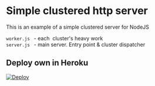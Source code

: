 # Simple clustered http server

This is an example of a simple clustered server for NodeJS

`worker.js ` - each  cluster's heavy work
<br>
`server.js ` - main server. Entry point & cluster dispatcher


## Deploy own in Heroku
[![Deploy](https://www.herokucdn.com/deploy/button.svg)](https://heroku.com/deploy?template=https://github.com/aslepenkov/NodeClusterServer)